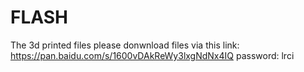 # FLASH
The 3d printed files
please donwnload files via this link: https://pan.baidu.com/s/1600vDAkReWy3lxgNdNx4IQ
password: lrci
